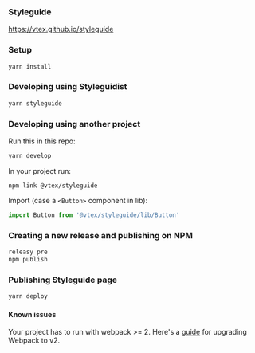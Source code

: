 ### Styleguide

https://vtex.github.io/styleguide

### Setup

```sh
yarn install
```

### Developing using Styleguidist

```sh
yarn styleguide
```

### Developing using another project

Run this in this repo:
```sh
yarn develop
```

In your project run:
```
npm link @vtex/styleguide
```
Import (case a `<Button>` component in lib):
```js
import Button from '@vtex/styleguide/lib/Button'
```

### Creating a new release and publishing on NPM

```sh
releasy pre
npm publish 
```

### Publishing Styleguide page

```sh
yarn deploy
```

#### Known issues
Your project has to run with webpack >= 2. Here's a [guide](https://webpack.js.org/guides/migrating/) for upgrading Webpack to v2. 